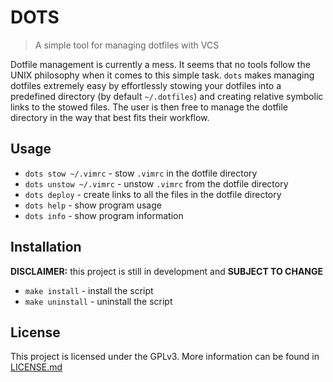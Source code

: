 # DOTS
> A simple tool for managing dotfiles with VCS

Dotfile management is currently a mess. It seems that no tools follow the UNIX
philosophy when it comes to this simple task. `dots` makes managing dotfiles
extremely easy by effortlessly stowing your dotfiles into a predefined directory
(by default `~/.dotfiles`) and creating relative symbolic links to the stowed
files. The user is then free to manage the dotfile directory in the way that
best fits their workflow.

## Usage
* `dots stow ~/.vimrc` - stow `.vimrc` in the dotfile directory
* `dots unstow ~/.vimrc` - unstow `.vimrc` from the dotfile directory
* `dots deploy` - create links to all the files in the dotfile directory
* `dots help` - show program usage
* `dots info` - show program information

## Installation
**DISCLAIMER:** this project is still in development and **SUBJECT TO CHANGE**
* `make install` - install the script
* `make uninstall` - uninstall the script

## License
This project is licensed under the GPLv3. More information can be found in
[LICENSE.md](LICENSE.md)
